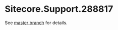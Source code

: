 # Sitecore.Support.288817

See [master branch](https://github.com/sitecoresupport/Sitecore.Support.288817) for details.
